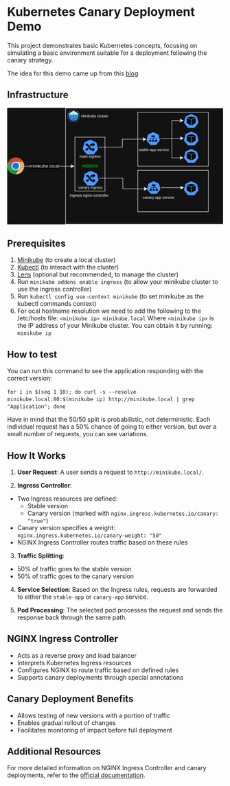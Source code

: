 # Kubernetes Canary Deployment Demo

This project demonstrates basic Kubernetes concepts, focusing on simulating a basic environment suitable for a deployment following the canary strategy.

The idea for this demo came up from this [blog](https://blog.devops.dev/kubernetes-deployment-strategies-part-2-ec2290717fcb)

## Infrastructure

<p align="center">
  <img src="img/k8s_canary.png" alt="Kubernetes Canary Deployment Infrastructure"/>
</p>

## Prerequisites

1. [Minikube](https://minikube.sigs.k8s.io/docs/start/) (to create a local cluster)
2. [Kubectl](https://kubernetes.io/docs/tasks/tools/) (to interact with the cluster)
3. [Lens](https://k8slens.dev/) (optional but recommended, to manage the cluster)
4. Run `minikube addons enable ingress` (to allow your minikube cluster to use the ingress controller)
5. Run `kubectl config use-context minikube` (to set minikube as the kubectl commands context)
6. For ocal hostname resolution we need to add the following to the /etc/hosts file: `<minikube ip> minikube.local`
  Where `<minikube ip>` is the IP address of your Minikube cluster. You can obtain it by running: `minikube ip`

## How to test

You can run this command to see the application responding with the correct version:

`for i in $(seq 1 10); do curl -s --resolve minikube.local:80:$(minikube ip) http://minikube.local | grep "Application"; done`

Have in mind that the 50/50 split is probabilistic, not deterministic. Each individual request has a 50% chance of going to either version, but over a small number of requests, you can see variations.

## How It Works

1. **User Request**: A user sends a request to `http://minikube.local/`.

2. **Ingress Controller**:
- Two Ingress resources are defined:
  - Stable version
  - Canary version (marked with `nginx.ingress.kubernetes.io/canary: "true"`)
- Canary version specifies a weight: `nginx.ingress.kubernetes.io/canary-weight: "50"`
- NGINX Ingress Controller routes traffic based on these rules

3. **Traffic Splitting**:
- 50% of traffic goes to the stable version
- 50% of traffic goes to the canary version

4. **Service Selection**: Based on the Ingress rules, requests are forwarded to either the `stable-app` or `canary-app` service.

5. **Pod Processing**: The selected pod processes the request and sends the response back through the same path.

## NGINX Ingress Controller

- Acts as a reverse proxy and load balancer
- Interprets Kubernetes Ingress resources
- Configures NGINX to route traffic based on defined rules
- Supports canary deployments through special annotations

## Canary Deployment Benefits

- Allows testing of new versions with a portion of traffic
- Enables gradual rollout of changes
- Facilitates monitoring of impact before full deployment

## Additional Resources

For more detailed information on NGINX Ingress Controller and canary deployments, refer to the [official documentation](https://kubernetes.github.io/ingress-nginx/examples/canary/).
